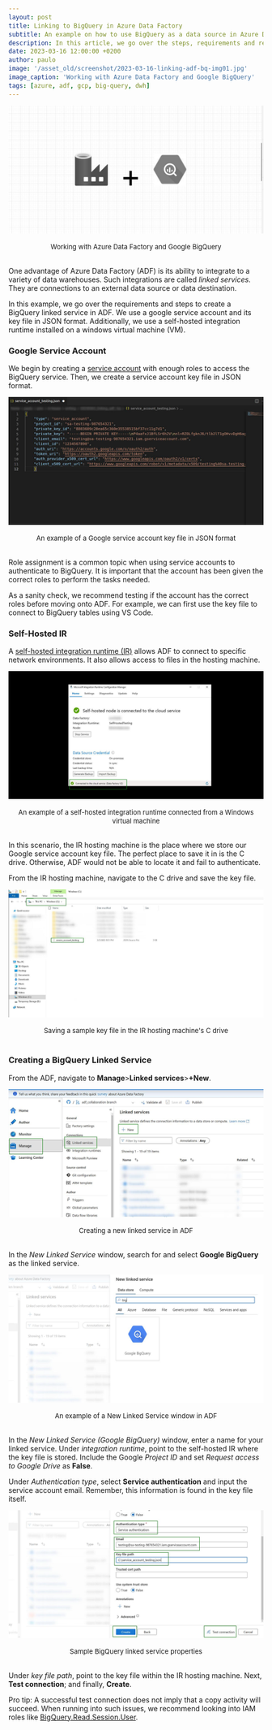 ```yaml
---
layout: post
title: Linking to BigQuery in Azure Data Factory
subtitle: An example on how to use BigQuery as a data source in Azure Data Factory
description: In this article, we go over the steps, requirements and recommendations when creating a BigQuery linked service in Azure Data Factory. 
date: 2023-03-16 12:00:00 +0200
author: paulo
image: '/asset_old/screenshot/2023-03-16-linking-adf-bq-img01.jpg'
image_caption: 'Working with Azure Data Factory and Google BigQuery'
tags: [azure, adf, gcp, big-query, dwh]
---
```


![](/asset_old/screenshot/2023-03-16-linking-adf-bq-img01.jpg)
<font size="-1"><center><span> Working with Azure Data Factory and Google BigQuery </span></center></font>
<br>
 
One advantage of Azure Data Factory (ADF) is its ability to integrate to a variety of data warehouses. Such integrations are called *linked services*. They are connections to an external data source or data destination.

In this example, we go over the requirements and steps to create a BigQuery linked service in ADF. We use a google service account and its key file in JSON format. Additionally, we use a self-hosted integration runtime installed on a windows virtual machine (VM).  

### Google Service Account

We begin by creating a [service account](https://cloud.google.com/iam/docs/keys-create-delete#iam-service-account-keys-create-console) with enough roles to access the BigQuery service. Then, we create a service account key file in JSON format.

![2023-03-16-linking-adf-bq-img02](/asset_old/screenshot/2023-03-16-linking-adf-bq-img02.jpg)
<font size="-1"><center><span> An example of a Google service account key file in JSON format </span></center></font>
<br>

Role assignment is a common topic when using service accounts to authenticate to BigQuery. It is important that the account has been given the correct roles to perform the tasks needed.

As a sanity check, we recommend testing if the account has the correct roles before moving onto ADF. For example, we can first use the key file to connect to BigQuery tables using VS Code.

### Self-Hosted IR

A [self-hosted integration runtime (IR)](https://learn.microsoft.com/en-us/azure/data-factory/create-self-hosted-integration-runtime?tabs=data-factory) allows ADF to connect to specific network environments. It also allows access to files in the hosting machine. 

![2023-03-16-linking-adf-bq-img03](/asset_old/screenshot/2023-03-16-linking-adf-bq-img03.jpg)
<font size="-1"><center><span> An example of a self-hosted integration runtime connected from a Windows virtual machine </span></center></font>
<br>


In this scenario, the IR hosting machine is the place where we store our Google service account key file. The perfect place to save it in is the C drive. Otherwise, ADF would not be able to locate it and fail to authenticate. 

From the IR hosting machine, navigate to the C drive and save the key file.

![2023-03-16-linking-adf-bq-img04](/asset_old/screenshot/2023-03-16-linking-adf-bq-img04.jpg)
<font size="-1"><center><span> Saving a sample key file in the IR hosting machine's C drive </span></center></font>
<br>

### Creating a BigQuery Linked Service

From the ADF, navigate to **Manage**>**Linked services**>**+New**.

![2023-03-16-linking-adf-bq-img05](/asset_old/screenshot/2023-03-16-linking-adf-bq-img05.jpg)
<font size="-1"><center><span> Creating a new linked service in ADF </span></center></font>
<br>

In the *New Linked Service* window, search for and select **Google BigQuery** as the linked service.

![2023-03-16-linking-adf-bq-img06](/asset_old/screenshot/2023-03-16-linking-adf-bq-img06.jpg)
<font size="-1"><center><span> An example of a New Linked Service window in ADF </span></center></font>
<br>

In the *New Linked Service (Google BigQuery)* window, enter a name for your linked service. Under *integration runtime*, point to the self-hosted IR where the key file is stored. Include the Google *Project ID* and set *Request access to Google Drive* as **False**.  

Under *Authentication type*, select **Service authentication** and input the service account email. Remember, this information is found in the key file itself. 

![2023-03-16-linking-adf-bq-img07](/asset_old/screenshot/2023-03-16-linking-adf-bq-img07.jpg)
<font size="-1"><center><span> Sample BigQuery linked service properties </span></center></font>
<br>

Under *key file path*, point to the key file within the IR hosting machine. Next, **Test connection**; and finally, **Create**.

Pro tip: A successful test connection does not imply that a copy activity will succeed. When running into such issues, we recommend looking into IAM roles like [BigQuery.Read.Session.User](https://community.powerbi.com/t5/Service/BIgQuery-Account-Permissions/m-p/1404853).